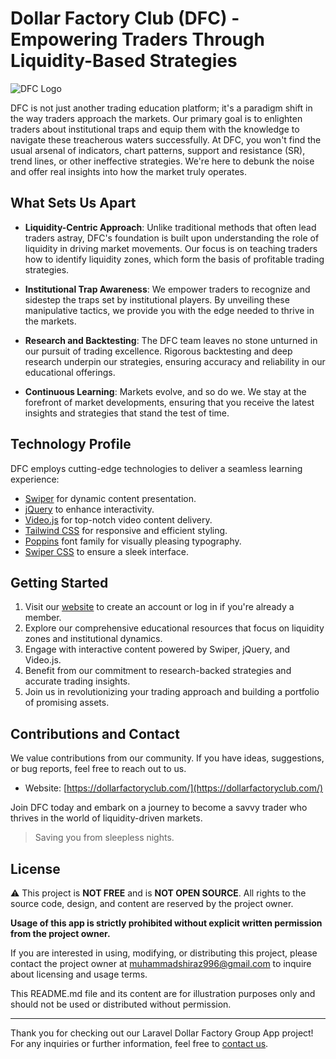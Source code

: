 # Dollar Factory Club (DFC) - Empowering Traders Through Liquidity-Based Strategies

![DFC Logo](screeshot.jpg)

DFC is not just another trading education platform; it's a paradigm shift in the way traders approach the markets. Our primary goal is to enlighten traders about institutional traps and equip them with the knowledge to navigate these treacherous waters successfully. At DFC, you won't find the usual arsenal of indicators, chart patterns, support and resistance (SR), trend lines, or other ineffective strategies. We're here to debunk the noise and offer real insights into how the market truly operates.

## What Sets Us Apart

- **Liquidity-Centric Approach**: Unlike traditional methods that often lead traders astray, DFC's foundation is built upon understanding the role of liquidity in driving market movements. Our focus is on teaching traders how to identify liquidity zones, which form the basis of profitable trading strategies.

- **Institutional Trap Awareness**: We empower traders to recognize and sidestep the traps set by institutional players. By unveiling these manipulative tactics, we provide you with the edge needed to thrive in the markets.

- **Research and Backtesting**: The DFC team leaves no stone unturned in our pursuit of trading excellence. Rigorous backtesting and deep research underpin our strategies, ensuring accuracy and reliability in our educational offerings.

- **Continuous Learning**: Markets evolve, and so do we. We stay at the forefront of market developments, ensuring that you receive the latest insights and strategies that stand the test of time.

## Technology Profile

DFC employs cutting-edge technologies to deliver a seamless learning experience:

- [Swiper](https://swiperjs.com/) for dynamic content presentation.
- [jQuery](https://jquery.com/) to enhance interactivity.
- [Video.js](https://videojs.com/) for top-notch video content delivery.
- [Tailwind CSS](https://tailwindcss.com/) for responsive and efficient styling.
- [Poppins](https://fonts.google.com/specimen/Poppins) font family for visually pleasing typography.
- [Swiper CSS](https://swiperjs.com/) to ensure a sleek interface.

## Getting Started

1. Visit our [website](https://dollarfactoryclub.com/) to create an account or log in if you're already a member.
2. Explore our comprehensive educational resources that focus on liquidity zones and institutional dynamics.
3. Engage with interactive content powered by Swiper, jQuery, and Video.js.
4. Benefit from our commitment to research-backed strategies and accurate trading insights.
5. Join us in revolutionizing your trading approach and building a portfolio of promising assets.

## Contributions and Contact

We value contributions from our community. If you have ideas, suggestions, or bug reports, feel free to reach out to us.

- Website: [https://dollarfactoryclub.com/](https://dollarfactoryclub.com/)

Join DFC today and embark on a journey to become a savvy trader who thrives in the world of liquidity-driven markets.

> Saving you from sleepless nights.

## License

⚠️ This project is **NOT FREE** and is **NOT OPEN SOURCE**. All rights to the source code, design, and content are reserved by the project owner.

**Usage of this app is strictly prohibited without explicit written permission from the project owner.**

If you are interested in using, modifying, or distributing this project, please contact the project owner at muhammadshiraz996@gmail.com to inquire about licensing and usage terms.

This README.md file and its content are for illustration purposes only and should not be used or distributed without permission.

---

Thank you for checking out our Laravel Dollar Factory Group App project! For any inquiries or further information, feel free to [contact us](mailto:muhammadshiraz996@gmail.com).